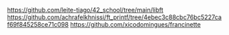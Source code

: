 https://github.com/leite-tiago/42_school/tree/main/libft
https://github.com/achrafelkhnissi/ft_printf/tree/4ebec3c88cbc76bc5227caf69f845258ce71c098
https://github.com/xicodomingues/francinette

